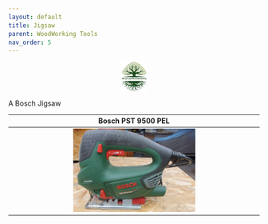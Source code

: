 ```yaml
---
layout: default
title: Jigsaw
parent: WoodWorking Tools
nav_order: 5
---
```

<center>
<img src="media/Lignarius.png" width="10%" height="10%" align="middle"/>
</center>

A Bosch Jigsaw


|                            Bosch PST 9500 PEL                          |
|:---------------------------------------------------------------------------------:|
|  <img alt="image" height="25%" src="/media/Bosch_PSt_9500_PEL.jpg" width="50%"/>  | 